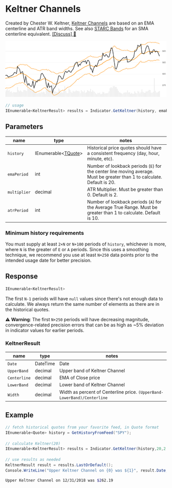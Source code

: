 ﻿# Keltner Channels

Created by Chester W. Keltner, [Keltner Channels](https://en.wikipedia.org/wiki/Keltner_channel) are based on an EMA centerline and ATR band widths.  See also [STARC Bands](../StarcBands/README.md#content) for an SMA centerline equivalent.
[[Discuss] :speech_balloon:](https://github.com/DaveSkender/Stock.Indicators/discussions/249 "Community discussion about this indicator")

![image](chart.png)

```csharp
// usage
IEnumerable<KeltnerResult> results = Indicator.GetKeltner(history, emaPeriod, multiplier, atrPeriod);  
```

## Parameters

| name | type | notes
| -- |-- |--
| `history` | IEnumerable\<[TQuote](../../docs/GUIDE.md#quote)\> | Historical price quotes should have a consistent frequency (day, hour, minute, etc).
| `emaPeriod` | int | Number of lookback periods (`E`) for the center line moving average.  Must be greater than 1 to calculate.  Default is 20.
| `multiplier` | decimal | ATR Multiplier. Must be greater than 0.  Default is 2.
| `atrPeriod` | int | Number of lookback periods (`A`) for the Average True Range.  Must be greater than 1 to calculate.  Default is 10.

### Minimum history requirements

You must supply at least `2×N` or `N+100` periods of `history`, whichever is more, where `N` is the greater of `E` or `A` periods.  Since this uses a smoothing technique, we recommend you use at least `N+250` data points prior to the intended usage date for better precision.

## Response

```csharp
IEnumerable<KeltnerResult>
```

The first `N-1` periods will have `null` values since there's not enough data to calculate.  We always return the same number of elements as there are in the historical quotes.

:warning: **Warning**: The first `N+250` periods will have decreasing magnitude, convergence-related precision errors that can be as high as ~5% deviation in indicator values for earlier periods.

### KeltnerResult

| name | type | notes
| -- |-- |--
| `Date` | DateTime | Date
| `UpperBand` | decimal | Upper band of Keltner Channel
| `Centerline` | decimal | EMA of Close price
| `LowerBand` | decimal | Lower band of Keltner Channel
| `Width` | decimal | Width as percent of Centerline price.  `(UpperBand-LowerBand)/Centerline`

## Example

```csharp
// fetch historical quotes from your favorite feed, in Quote format
IEnumerable<Quote> history = GetHistoryFromFeed("SPY");

// calculate Keltner(20)
IEnumerable<KeltnerResult> results = Indicator.GetKeltner(history,20,2.0,10);

// use results as needed
KeltnerResult result = results.LastOrDefault();
Console.WriteLine("Upper Keltner Channel on {0} was ${1}", result.Date, result.UpperBand);
```

```bash
Upper Keltner Channel on 12/31/2018 was $262.19
```
